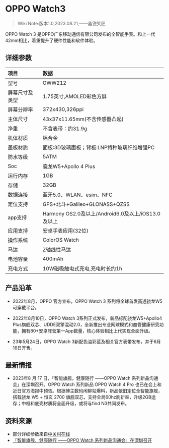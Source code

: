 # OPPO Watch3

>Wiki Note:版本1.0,2023.08.21,——鑫锐笑匠

OPPO Watch 3 是OPPO广东移动通信有限公司发布的全智能手表。和上一代42mm相比，着重提升了硬件性能和软件体验。


## 详细参数
|项目|数据|
|:---|:---|
|型号|OWW212|
|屏幕尺寸及类型|1.75英寸,AMOLED彩色方屏|
|屏幕分辨率|372x430,326ppi|
|主体尺寸|43x37x11.65mm(不含传感器凸起)|
|净重|不含表带：约31.9g|
|机体材质|铝合金|
|盖板材质|面板:3D玻璃面板；背板:LNP特种玻璃纤维增强PC|
|防水等级|5ATM|
|Soc|骁龙W5+Apollo 4 Plus|
|运行内存|1GB|
|存储|32GB|
|数据连接|蓝牙5.0、WLAN、esim、NFC|
|定位支持|GPS+北斗+Galileo+GLONASS+QZSS|
|app支持|Harmony OS2.0及以上/Android6.0及以上/iOS13.0及以上|
|应用支持|安卓手表应用(32位)|
|操作系统|ColorOS Watch|
|马达|Z轴线性马达|
|电池容量|400mAh|
|充电方式|10W磁吸触电式充电,充电时长约1h|


## 产品沿革

- 2022年8月，OPPO 官方宣布，OPPO Watch 3 系列将全球首发高通骁龙W5可穿戴平台。

- 2022年8月10日，OPPO Watch 3系列正式发布，新品标配骁龙W5+Apollo4 Plus旗舰双芯、UDDE双擎混动2.0，全新推出专业网球模式和血管健康研究功能，拥有80+安卓阵营第一App数量，核心体验相比上代实现全面升级。

- 23年5月24日，OPPO Watch 3新配色溢彩蓝及相关官方表带发布，并于6月16日开售。

## 最新情报

- 2023年8 月 17 日，「智能旗舰，健康随行 ——OPPO Watch 系列新品沟通会」在深圳召开。OPPO Watch 系列新品 OPPO Watch 4 Pro 也已在会上和近日官方海报中预告。根据博主数码闲聊站爆料，新品依旧定位全智能旗舰，搭载骁龙 W5 + 恒玄 2700 旗舰双芯，支持全局60hz刷新率，升级2GB运存；中框和底壳材质将全面升级，或将与find N3共同发布。

## 资料来源

- 部分详细参数来自[中关村在线](https://detail.zol.com.cn/1424/1423115/param.shtml )
- [「智能旗舰，健康随行 ——OPPO Watch 系列新品沟通会」在深圳召开](https://www.ithome.com/0/713/126.htm)
